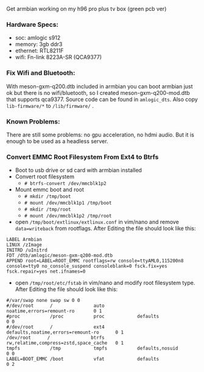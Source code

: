 Get armbian working on my h96 pro plus tv box (green pcb ver)

### Hardware Specs:

 * soc: amlogic s912
 * memory: 3gb ddr3
 * ethernet: RTL8211F
 * wifi: Fn-link 8223A-SR (QCA9377)
 

### Fix Wifi and Bluetooth:

With meson-gxm-q200.dtb included in armbian you can boot armbian just ok but there is no wifi/bluetooth, so I created meson-gxm-q200-mod.dtb that supports qca9377.
Source code can be found in `amlogic_dts`.
Also copy `lib-firmware/*` to `/lib/firmware/` .

### Known Problems:

There are still some problems: no gpu acceleration, no hdmi audio. But it is enough to be used as a headless server.

### Convert EMMC Root Filesystem From Ext4 to Btrfs

 * Boot to usb drive or sd card with armbian installed
 * Convert root filesystem
   - `# btrfs-convert /dev/mmcblk1p2`
 * Mount emmc boot and root 
   - `# mkdir /tmp/boot`
   - `# mount /dev/mmcblk1p1 /tmp/boot`
   - `# mkdir /tmp/root`
   - `# mount /dev/mmcblk1p2 /tmp/root`
 * open `/tmp/boot/extlinux/extlinux.conf` in vim/nano and remove `data=writeback` from rootflags. After Editing the file should look like this:
```
LABEL Armbian
LINUX /zImage
INITRD /uInitrd
FDT /dtb/amlogic/meson-gxm-q200-mod.dtb
APPEND root=LABEL=ROOT_EMMC rootflags=rw console=ttyAML0,115200n8 console=tty0 no_console_suspend consoleblank=0 fsck.fix=yes fsck.repair=yes net.ifnames=0
```
 * open `/tmp/root/etc/fstab` in vim/nano and modify root filesystem type. After Editing the file should look like this:
```
#/var/swap none swap sw 0 0
#/dev/root      /               auto            noatime,errors=remount-ro       0 1
#proc           /proc           proc            defaults                                0 0
#/dev/root      /               ext4            defaults,noatime,errors=remount-ro      0 1
/dev/root      /               btrfs            rw,relatime,compress=zstd,space_cache   0 1
tmpfs           /tmp            tmpfs           defaults,nosuid                         0 0
LABEL=BOOT_EMMC /boot           vfat            defaults                                0 2
```
